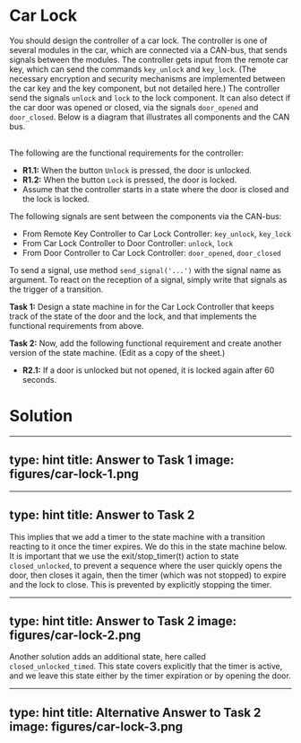 # Car Lock

You should design the controller of a car lock. The controller is one of several modules in the car, which are connected via a CAN-bus, that sends signals between the modules. 
The controller gets input from the remote car key, which can send the commands `key_unlock` and `key_lock`. (The necessary encryption and security mechanisms are implemented between the car key and the key component, but not detailed here.) The controller send the signals `unlock` and `lock` to the lock component. It can also detect if the car door was opened or closed, via the signals `door_opened` and `door_closed`. Below is a diagram that illustrates all components and the CAN bus. 


<div class="mxgraph" style="max-width:100%;border:1px solid transparent;" data-mxgraph="{&quot;highlight&quot;:&quot;#0000ff&quot;,&quot;lightbox&quot;:false,&quot;nav&quot;:true,&quot;resize&quot;:true,&quot;toolbar&quot;:&quot;zoom&quot;,&quot;edit&quot;:&quot;_blank&quot;,&quot;url&quot;:&quot;https://drive.google.com/uc?id=1ZX0ZxYLXXpE4ZLAdk7D39M1mdFLEcA7T&amp;export=download&quot;}"></div>
<script type="text/javascript" src="https://www.draw.io/embed2.js?&fetch=https%3A%2F%2Fdrive.google.com%2Fuc%3Fid%3D1ZX0ZxYLXXpE4ZLAdk7D39M1mdFLEcA7T%26export%3Ddownload"></script>


The following are the functional requirements for the controller:

- **R1.1:** When the button `Unlock` is pressed, the door is unlocked.
- **R1.2:** When the button `Lock` is pressed, the door is locked.
- Assume that the controller starts in a state where the door is closed and the lock is locked.  

The following signals are sent between the components via the CAN-bus:

- From Remote Key Controller to Car Lock Controller: `key_unlock`, `key_lock`
- From Car Lock Controller to Door Controller: `unlock`, `lock`
- From Door Controller to Car Lock Controller: `door_opened`, `door_closed`

To send a signal, use method `send_signal('...')` with the signal name as argument. 
To react on the reception of a signal, simply write that signals as the trigger of a transition.

**Task 1:** Design a state machine in for the Car Lock Controller that keeps track of the state of the door and the lock, and that implements the functional requirements from above.


**Task 2:** Now, add the following functional requirement and create another version of the state machine. (Edit as a copy of the sheet.)

- **R2.1:** If a door is unlocked but not opened, it is locked again after 60 seconds.




# Solution 



---
type: hint
title: Answer to Task 1
image: figures/car-lock-1.png
---



---
type: hint
title: Answer to Task 2
---
This implies that we add a timer to the state machine with a transition reacting to it once the timer expires. We do this in the state machine below. It is important that we use the exit/stop_timer(t) action to state `closed_unlocked`, to prevent a sequence where the user quickly opens the door, then closes it again, then the timer (which was not stopped) to expire and the lock to close. This is prevented by explicitly stopping the timer.



---
type: hint
title: Answer to Task 2
image: figures/car-lock-2.png
---





Another solution adds an additional state, here called `closed_unlocked_timed`. This state covers explicitly that the timer is active, and we leave this state either by the timer expiration or by opening the door. 

---
type: hint
title: Alternative Answer to Task 2
image: figures/car-lock-3.png
---